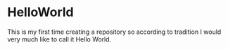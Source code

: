 # HelloWorld
This is my first time creating a repository so according to tradition I would very much like to call it Hello World.
